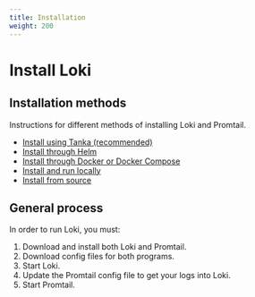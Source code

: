 ```yaml
---
title: Installation
weight: 200
---
```

# Install Loki

## Installation methods

Instructions for different methods of installing Loki and Promtail.

- [Install using Tanka (recommended)](tanka.md/)
- [Install through Helm](helm.md/)
- [Install through Docker or Docker Compose](docker.md/)
- [Install and run locally](local.md/)
- [Install from source](install-from-source.md/)

## General process

In order to run Loki, you must:

1. Download and install both Loki and Promtail.
1. Download config files for both programs.
1. Start Loki.
1. Update the Promtail config file to get your logs into Loki.
1. Start Promtail.
